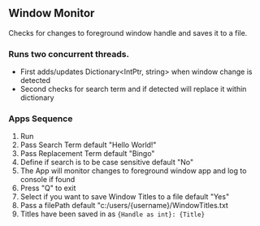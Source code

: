 ## Window Monitor

Checks for changes to foreground window handle and saves it to a file.

### Runs two concurrent threads. 

- First adds/updates Dictionary<IntPtr, string> when window change is detected
- Second checks for search term and if detected will replace it within dictionary

### Apps Sequence

1. Run
2. Pass Search Term default "Hello World!"
3. Pass Replacement Term default "Bingo"
4. Define if search is to be case sensitive default "No"
5. The App will monitor changes to foreground window app and log to console if found
6. Press "Q" to exit
7. Select if you want to save Window Titles to a file default "Yes"
8. Pass a filePath default "c:/users/{username}/WindowTitles.txt
9. Titles have been saved in as `{Handle as int}: {Title}`
